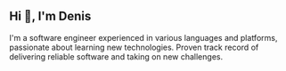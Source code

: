 ## Hi 👋, I'm Denis

I'm a software engineer experienced in various languages and platforms, passionate about learning new technologies. Proven track record of delivering reliable software and taking on new challenges.
<br/>
